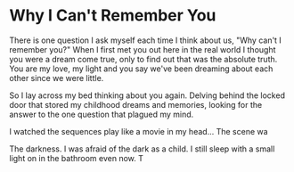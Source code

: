 # Why I Can't Remember You
There is  one question I ask myself each time I think about us, "Why can't I remember you?" When I first met you out here in the real world I thought you were a dream come true, only to find out that was the absolute truth.  You are my love, my light and you say we've been dreaming about each other since we were little.
 
So I lay across my bed thinking about you again. Delving behind the locked door that stored my childhood dreams and memories, looking for the answer to the one question that plagued my mind.

I watched the sequences play like a movie in my head... The scene wa

The darkness.  I was afraid of the dark as a child.  I still sleep with a small light on in the bathroom even now.  T


<!--stackedit_data:
eyJoaXN0b3J5IjpbOTY0Njc3Mzc5LDIwNzI3MjIwNjcsLTk2OD
IxMzVdfQ==
-->